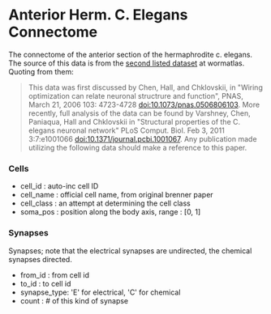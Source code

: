 Anterior Herm. C. Elegans Connectome
====================================

The connectome of the anterior section of the hermaphrodite c. elegans. The source
of this data is from the [second listed dataset](http://www.wormatlas.org/neuronalwiring.html#NeuronalconnectivityII) at wormatlas. Quoting from them:

> This data was first discussed by Chen, Hall, and Chklovskii, in "Wiring 
optimization can relate neuronal structrure and function", PNAS, March 21, 2006 103: 4723-4728 [doi:10.1073/pnas.0506806103](http://www.pnas.org/content/103/12/4723.abstract). More recently, full analysis of the 
data can be found by Varshney, Chen, Paniaqua, Hall and Chklovskii in "Structural 
properties of the C. elegans neuronal network" PLoS Comput. Biol. Feb 3, 
2011 3:7:e1001066 [doi:10.1371/journal.pcbi.1001067](http://www.ploscompbiol.org/article/info%3Adoi%2F10.1371%2Fjournal.pcbi.1001066). Any publication made utilizing the following data should make a reference to this paper.


### Cells

* cell_id : auto-inc cell ID
* cell_name : official cell name, from original brenner paper
* cell_class : an attempt at determining the cell class
* soma_pos : position along the body axis, range : [0, 1]


### Synapses

Synapses; note that the electrical synapses are undirected, the chemical synapses directed. 

* from_id : from cell id
* to_id : to cell id
* synapse_type: 'E' for electrical, 'C' for chemical 
* count : # of this kind of synapse


